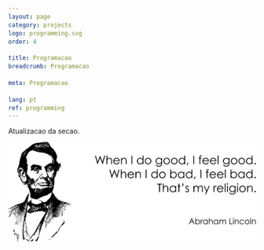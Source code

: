 ```yaml
---
layout: page
category: projects
logo: programming.svg
order: 4

title: Programacao
breadcrumb: Programacao

meta: Programacao

lang: pt
ref: programming
---
```


Atualizacao da secao.  

<a data-fancybox="gallery" href="/img/about_the_virus/Lincoln.png"><img src="/img/about_the_virus/Lincoln.png" alt=""></a>
